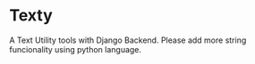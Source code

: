 # Texty
A Text Utility tools with Django Backend.
Please add more string funcionality using python language.
